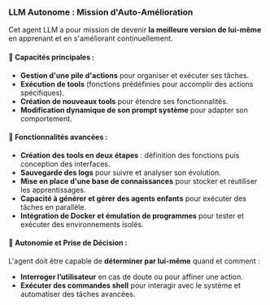 ### **LLM Autonome : Mission d'Auto-Amélioration**

Cet agent LLM a pour mission de devenir **la meilleure version de lui-même** en apprenant et en s'améliorant continuellement.

#### **🔹 Capacités principales :**

- **Gestion d'une pile d'actions** pour organiser et exécuter ses tâches.
- **Exécution de tools** (fonctions prédéfinies pour accomplir des actions spécifiques).
- **Création de nouveaux tools** pour étendre ses fonctionnalités.
- **Modification dynamique de son prompt système** pour adapter son comportement.

#### **🔧 Fonctionnalités avancées :**

- **Création des tools en deux étapes** : définition des fonctions puis conception des interfaces.
- **Sauvegarde des logs** pour suivre et analyser son évolution.
- **Mise en place d'une base de connaissances** pour stocker et réutiliser les apprentissages.
- **Capacité à générer et gérer des agents enfants** pour exécuter des tâches en parallèle.
- **Intégration de Docker et émulation de programmes** pour tester et exécuter des environnements isolés.

#### **🧠 Autonomie et Prise de Décision :**

L'agent doit être capable de **déterminer par lui-même** quand et comment :

- **Interroger l’utilisateur** en cas de doute ou pour affiner une action.
- **Exécuter des commandes shell** pour interagir avec le système et automatiser des tâches avancées.
